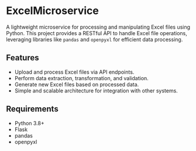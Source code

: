 # ExcelMicroservice

A lightweight microservice for processing and manipulating Excel files using Python. This project provides a RESTful API to handle Excel file operations, leveraging libraries like `pandas` and `openpyxl` for efficient data processing.

## Features
- Upload and process Excel files via API endpoints.
- Perform data extraction, transformation, and validation.
- Generate new Excel files based on processed data.
- Simple and scalable architecture for integration with other systems.

## Requirements
- Python 3.8+
- Flask
- pandas
- openpyxl
